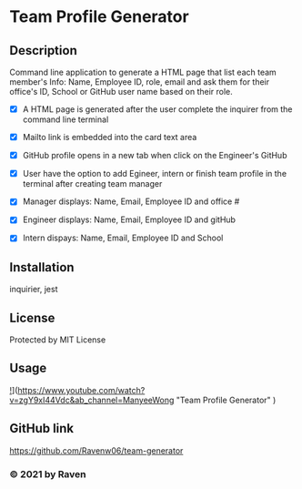 
  # Team Profile Generator 
  
  ## Description
  Command line application to generate a HTML page that list each team member's Info: Name, Employee ID, role, email and ask them for their office's ID, School or GitHub user name based on their role.
  - [x] A HTML page is generated after the user complete the inquirer from the command line terminal
  - [x] Mailto link is embedded into the card text area
  - [x] GitHub profile opens in a new tab when click on the Engineer's GitHub
  - [x] User have the option to add Egineer, intern or finish team profile in the terminal after creating team manager
  - [x] Manager displays: Name, Email, Employee ID and office #
  - [x] Engineer displays: Name, Email, Employee ID and gitHub
  - [x] Intern dispays: Name, Email, Employee ID and School



  ## Installation
  inquirier, jest

  ## License
  Protected by MIT License 

  ## Usage
 
  [!](https://img.youtube.com/vi/v=zgY9xI44Vdc&ab_channel=ManyeeWong/1.jpg)](https://www.youtube.com/watch?v=zgY9xI44Vdc&ab_channel=ManyeeWong "Team Profile Generator" )

  ## GitHub link
  https://github.com/Ravenw06/team-generator
  ### &copy; 2021 by Raven

    
